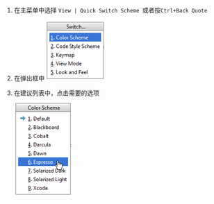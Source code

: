 1. 在主菜单中选择 `View | Quick Switch Scheme `或者按`Ctrl+Back Quote`
2. 在弹出框中
 ![](image/screenshot_1475573908884.png)

4. 在建议列表中，点击需要的选项

	![](image/screenshot_1475573926210.png)